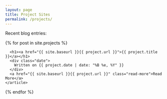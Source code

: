 ```yaml
---
layout: page
title: Project Sites
permalink: /projects/
---
```


Recent blog entries:

<div class="posts">
  {% for post in site.projects %}
    <article class="post">

      <h1><a href="{{ site.baseurl }}{{ project.url }}">{{ project.title }}</a></h1>
      <div class="date">
        Written on {{ project.date | date: "%B %e, %Y" }}
      </div>
      <a href="{{ site.baseurl }}{{ project.url }}" class="read-more">Read More</a>
    </article>
  {% endfor %}
</div>
